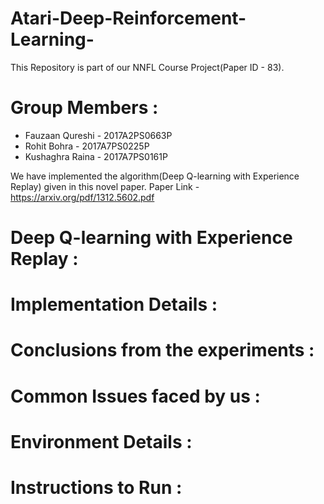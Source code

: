 # Atari-Deep-Reinforcement-Learning-

This Repository is part of our NNFL Course Project(Paper ID - 83). 

# Group Members :

* Fauzaan Qureshi - 2017A2PS0663P
* Rohit Bohra - 2017A7PS0225P
* Kushaghra Raina - 2017A7PS0161P

We have implemented the algorithm(Deep Q-learning with Experience Replay) given in this novel paper.
Paper Link - https://arxiv.org/pdf/1312.5602.pdf

# Deep Q-learning with Experience Replay :

# Implementation Details :

# Conclusions from the experiments :

# Common Issues faced by us :

# Environment Details :

# Instructions to Run :
